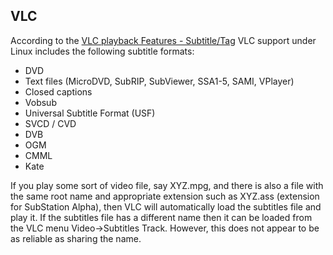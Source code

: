 
##  VLC 


According to the [VLC playback Features - Subtitle/Tag](http://www.videolan.org/vlc/features.php?cat=sub) VLC support under Linux includes the following subtitle formats:

+ DVD
+ Text files (MicroDVD,
SubRIP, SubViewer, SSA1-5, SAMI, VPlayer)
+ Closed captions
+ Vobsub
+ Universal Subtitle Format (USF)
+ SVCD / CVD
+ DVB
+ OGM
+ CMML
+ Kate




If you play some sort of video file, say XYZ.mpg, and there
is also a file with the same root name and appropriate extension
such as XYZ.ass (extension for SubStation Alpha),
then VLC will automatically load the subtitles file and play it.
If the subtitles file has a different name then it can be loaded
from the VLC menu Video->Subtitles Track. However, this does
not appear to be as reliable as sharing the name.

